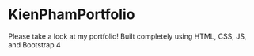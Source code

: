 # KienPhamPortfolio
Please take a look at my portfolio! Built completely using HTML, CSS, JS, and Bootstrap 4
